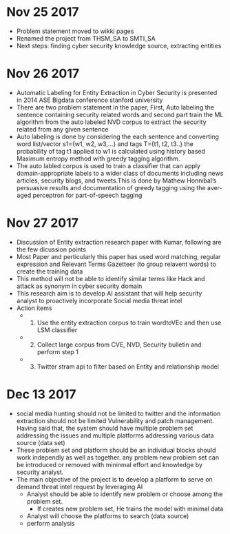 # Nov 25 2017
* Problem statement moved to wikki pages
* Renamed the project from THSM_SA to SMTI_SA
* Next steps: finding cyber security knowledge source, extracting entities

# Nov 26 2017
* Automatic Labeling for Entity Extraction in Cyber Security is presented in 2014 ASE Bigdata conference stanford university
* There are two problem statement in the paper, First, Auto labeling the sentence containing security related words and second part train the ML algorithm from the auto labeled NVD corpus to extract the security related from any given sentence
* Auto labeling is done by considering the each sentence and converting word list/vector s1={w1, w2, w3,...} and tags T={t1, t2, t3..} the probability of tag t1 applied to w1 is calculated using history based Maximum entropy method with greedy tagging algorithm.
* The auto labled corpus is used to train a classifier that can apply domain-appropriate labels to a wider class of documents including news articles, security blogs, and tweets.This is done by Mathew Honnibal’s persuasive results and documentation of greedy tagging using the aver- aged perceptron for part-of-speech tagging

# Nov 27 2017
* Discussion of Entity extraction research paper with Kumar, following are the few dicussion points
* Most Paper and perticularly this paper has used word matching, regular expression and Relevant Terms Gazetteer (to group relavent words) to create the training data
* This method will not be able to identify similar terms like Hack and attack as synonym in cyber security domain
* This research aim is to develop  AI assistant that will help security analyst to proactively incorporate Social media threat intel 
* Action items 
    * 1. Use the entity extraction corpus to train wordtoVEc and then use LSM classifier
    * 2. Collect large corpus from CVE, NVD, Security bulletin and perform step 1
    * 3. Twitter stram api to filter based on Entity and relationship model

# Dec 13 2017
* social media hunting should not be limited to twitter and the information extraction should not be limited Vulnerability and patch management. Having said that, the system should have multiple problem set addressing the issues and multiple platforms addressing various data source (data set)
* These problem set and platform should be an individual blocks should work independly as well as together. any problem new problem set can be introduced or removed with mininmal effort and knowledge by security analyst.
* The main objective of the project is to develop a platform to serve on demand threat intel request by leveraging AI
   * Analyst should be able to identify new problem or choose among the problem set.
      * If creates new problem set, He trains the model with minimal data
   * Analyst will choose the platforms to search (data source)
   * perform analysis
    
                 
